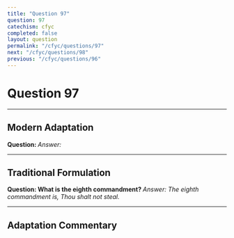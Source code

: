 ```yaml
---
title: "Question 97"
question: 97
catechism: cfyc
completed: false
layout: question
permalink: "/cfyc/questions/97"
next: "/cfyc/questions/98"
previous: "/cfyc/questions/96"
---
```

# Question 97
---
## Modern Adaptation
<strong>
    Question:
</strong>

<em>
    Answer:
</em>

---
## Traditional Formulation
<strong>
    Question: What is the eighth commandment?
</strong>

<em>
    Answer: The eighth commandment is, Thou shalt not steal.
</em>

---
## Adaptation Commentary
